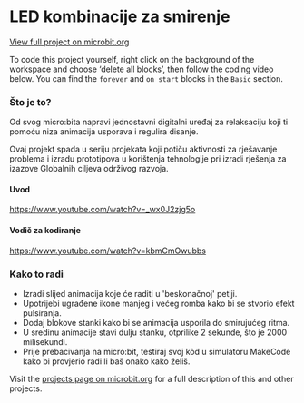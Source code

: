 # LED kombinacije za smirenje

[View full project on microbit\.org](https://microbit.org/hr/projects/make-it-code-it/calming-leds)

To code this project yourself, right click on the background of the workspace and choose ‘delete all blocks’, then follow the coding video below. You can find the `forever` and `on start` blocks in the `Basic` section.

### Što je to?

Od svog micro:bita napravi jednostavni digitalni uređaj za relaksaciju koji ti pomoću niza animacija usporava i regulira disanje.

Ovaj projekt spada u seriju projekata koji potiču aktivnosti za rješavanje problema i izradu prototipova u korištenja tehnologije pri izradi rješenja za  izazove Globalnih ciljeva održivog razvoja.

#### Uvod

https://www.youtube.com/watch?v=_wx0J2zjg5o

#### Vodič za kodiranje

https://www.youtube.com/watch?v=kbmCmOwubbs

### Kako to radi

* Izradi slijed animacija koje će raditi u 'beskonačnoj' petlji.
* Upotrijebi ugrađene ikone manjeg i većeg romba kako bi se stvorio efekt pulsiranja.
* Dodaj blokove stanki kako bi se animacija usporila do smirujućeg ritma.
* U sredinu animacije stavi dulju stanku, otprilike 2 sekunde, što je 2000 milisekundi.
* Prije prebacivanja na micro:bit, testiraj svoj kôd u simulatoru MakeCode kako bi provjerio radi li baš onako kako želiš. 

Visit the [projects page on microbit\.org](https://microbit.org/hr/projects/make-it-code-it/) for a full description of this and other projects.